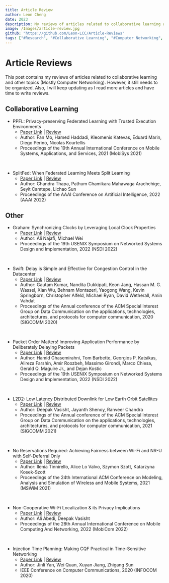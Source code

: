 ```yaml
---
title: Article Review
author: Leon Cheng
date: 2023
description: My reviews of articles related to collaborative learning and other topics in computer networking.
image: /Images/article-review.jpg
github: "https://github.com/Leon-LCC/Article-Reviews"
tags: ["#Research", "#Collaborative Learning", "#Computer Networking", "#English"]
---
```

# Article Reviews
This post contains my reviews of articles related to collaborative learning and other topics (Mostly Computer Networking). However, it still needs to be organized. Also, I will keep updating as I read more articles and have time to write reviews.

## Collaborative Learning
- PPFL: Privacy-preserving Federated Learning with Trusted Execution Environments
    - [Paper Link](https://dl.acm.org/doi/10.1145/3458864.3466628) | [Review](https://raw.githubusercontent.com/Leon-LCC/Article-Reviews/main/Review_PPFL.pdf)
    - Author: Fan Mo, Hamed Haddadi, Kleomenis Katevas, Eduard Marin, Diego Perino, Nicolas Kourtellis
    - Proceedings of the 19th Annual International Conference on Mobile Systems, Applications, and Services, 2021 (MobiSys 2021)
<br />

- SplitFed: When Federated Learning Meets Split Learning
    - [Paper Link](https://ojs.aaai.org/index.php/AAAI/article/view/20825) | [Review](https://raw.githubusercontent.com/Leon-LCC/Article-Reviews/main/Review_SplitFed.pdf)
    - Author: Chandra Thapa, Pathum Chamikara Mahawaga Arachchige, Seyit Camtepe, Lichao Sun
    - Proceedings of the AAAI Conference on Artificial Intelligence, 2022 (AAAI 2022)


## Other
- Graham: Synchronizing Clocks by Leveraging Local Clock Properties
    - [Paper Link](https://www.usenix.org/conference/nsdi22/presentation/najafi) | [Review](https://raw.githubusercontent.com/Leon-LCC/Article-Reviews/main/Review_Graham.pdf)
    - Author: Ali Najafi, Michael Wei
    - Proceedings of the 19th USENIX Symposium on Networked Systems Design and Implementation, 2022 (NSDI 2022)
<br />

- Swift: Delay is Simple and Effective for Congestion Control in the Datacenter
    - [Paper Link](https://dl.acm.org/doi/10.1145/3387514.3406591) | [Review](https://raw.githubusercontent.com/Leon-LCC/Article-Reviews/main/Review_Swift.pdf)
    - Author: Gautam Kumar, Nandita Dukkipati, Keon Jang, Hassan M. G. Wassel, Xian Wu, Behnam Montazeri, Yaogong Wang, Kevin Springborn, Christopher Alfeld, Michael Ryan, David Wetherall, Amin Vahdat
    - Proceedings of the Annual conference of the ACM Special Interest Group on Data Communication on the applications, technologies, architectures, and protocols for computer communication, 2020 (SIGCOMM 2020)
<br />

- Packet Order Matters! Improving Application Performance by Deliberately Delaying Packets
    - [Paper Link](https://www.usenix.org/conference/nsdi22/presentation/ghasemirahni) | [Review](https://raw.githubusercontent.com/Leon-LCC/Article-Reviews/main/Review_PackOrdMatter.pdf)
    - Author: Hamid Ghasemirahni, Tom Barbette, Georgios P. Katsikas, Alireza Farshin, Amir Roozbeh, Massimo Girondi, Marco Chiesa, Gerald Q. Maguire Jr., and Dejan Kostic
    - Proceedings of the 19th USENIX Symposium on Networked Systems Design and Implementation, 2022 (NSDI 2022)
<br />

- L2D2: Low Latency Distributed Downlink for Low Earth Orbit Satellites
    - [Paper Link](https://dl.acm.org/doi/10.1145/3452296.3472932) | [Review](https://raw.githubusercontent.com/Leon-LCC/Article-Reviews/main/Review_L2D2.pdf)
    - Author: Deepak Vasisht, Jayanth Shenoy, Ranveer Chandra
    - Proceedings of the Annual conference of the ACM Special Interest Group on Data Communication on the applications, technologies, architectures, and protocols for computer communication, 2021 (SIGCOMM 2021)
<br />

- No Reservations Required: Achieving Fairness between Wi-Fi and NR-U with Self-Deferral Only
    - [Paper Link](https://dl.acm.org/doi/abs/10.1145/3479239.3485680) | [Review](https://raw.githubusercontent.com/Leon-LCC/Article-Reviews/main/Review_NoReserve.pdf)
    - Author: Ilenia Tinnirello, Alice Lo Valvo, Szymon Szott, Katarzyna Kosek-Szott
    - Proceedings of the 24th International ACM Conference on Modeling, Analysis and Simulation of Wireless and Mobile Systems, 2021 (MSWiM 2021)
<br />

- Non-Cooperative Wi-Fi Localization & its Privacy Implications
    - [Paper Link](https://dl.acm.org/doi/abs/10.1145/3495243.3560530) | [Review](https://raw.githubusercontent.com/Leon-LCC/Article-Reviews/main/Review_NonCoopWiFi.pdf)
    - Author: Ali Abedi, Deepak Vasisht 
    - Proceedings of the 28th Annual International Conference on Mobile Computing And Networking, 2022 (MobiCom 2022)
<br />

- Injection Time Planning: Making CQF Practical in Time-Sensitive Networking
    - [Paper Link](https://ieeexplore.ieee.org/document/9155434) | [Review](https://raw.githubusercontent.com/Leon-LCC/Article-Reviews/main/Review_InjectTimePlan.pdf)
    - Author: Jinli Yan, Wei Quan, Xuyan Jiang, Zhigang Sun
    - IEEE Conference on Computer Communications, 2020 (INFOCOM 2020)